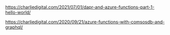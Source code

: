 https://charliedigital.com/2021/07/01/dapr-and-azure-functions-part-1-hello-world/

https://charliedigital.com/2020/09/21/azure-functions-with-comsosdb-and-graphql/